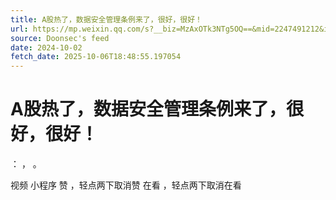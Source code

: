 ```yaml
---
title: A股热了，数据安全管理条例来了，很好，很好！
url: https://mp.weixin.qq.com/s?__biz=MzAxOTk3NTg5OQ==&mid=2247491212&idx=1&sn=34f19f85b9966f07e921b4bbb214856c
source: Doonsec's feed
date: 2024-10-02
fetch_date: 2025-10-06T18:48:55.197054
---
```


# A股热了，数据安全管理条例来了，很好，很好！

：
，
。

视频
小程序
赞
，轻点两下取消赞
在看
，轻点两下取消在看